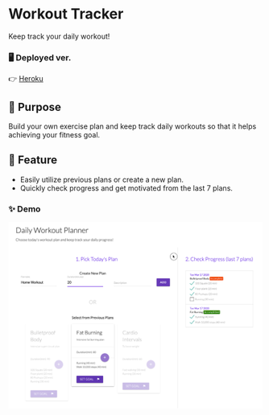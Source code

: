 # Workout Tracker

Keep track your daily workout!

### 🖥 Deployed ver.

👉 [Heroku](https://desolate-brushlands-16007.herokuapp.com/)

## 🎯 Purpose

Build your own exercise plan and keep track daily workouts so that it helps achieving your fitness goal.

## 🔑 Feature

- Easily utilize previous plans or create a new plan.
- Quickly check progress and get motivated from the last 7 plans.

### ✨ Demo

![screenshot](/demo.gif)
